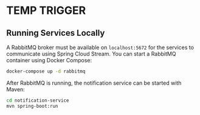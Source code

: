 # TEMP TRIGGER

## Running Services Locally

A RabbitMQ broker must be available on `localhost:5672` for the services to communicate using Spring Cloud Stream. You can start a RabbitMQ container using Docker Compose:

```bash
docker-compose up -d rabbitmq
```

After RabbitMQ is running, the notification service can be started with Maven:

```bash
cd notification-service
mvn spring-boot:run
```
